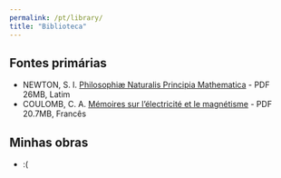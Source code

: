 ```yaml
---
permalink: /pt/library/
title: "Biblioteca"
---
```


## Fontes primárias
  * NEWTON, S. I. [Philosophiæ Naturalis Principia Mathematica](https://drive.google.com/uc?export=download&id=1AgQ2Y2nrmTKlgmlNgiUonQHqcWoajI99) - PDF 26MB, Latim
  * COULOMB, C. A. [Mémoires sur l’électricité et le magnétisme](https://archive.org/download/mmoiressurllectr00coul/mmoiressurllectr00coul.pdf) - PDF 20.7MB, Francês

## Minhas obras
  * :(
